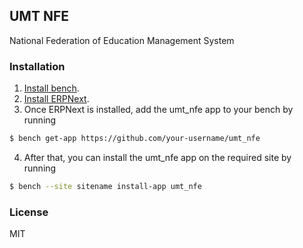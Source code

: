 ## UMT NFE

National Federation of Education Management System

### Installation

1. [Install bench](https://github.com/frappe/bench).
2. [Install ERPNext](https://github.com/frappe/erpnext#installation).
3. Once ERPNext is installed, add the umt_nfe app to your bench by running

```sh
$ bench get-app https://github.com/your-username/umt_nfe
```

4. After that, you can install the umt_nfe app on the required site by running

```sh
$ bench --site sitename install-app umt_nfe
```

### License

MIT
